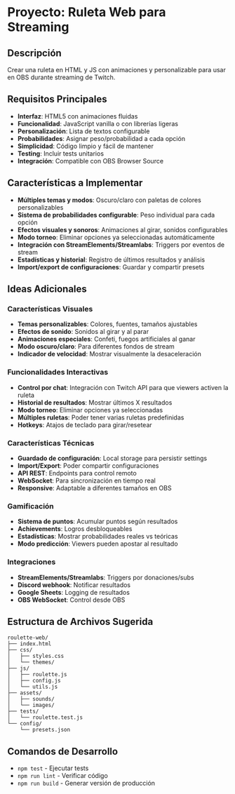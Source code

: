 # Proyecto: Ruleta Web para Streaming

## Descripción
Crear una ruleta en HTML y JS con animaciones y personalizable para usar en OBS durante streaming de Twitch.

## Requisitos Principales
- **Interfaz**: HTML5 con animaciones fluidas
- **Funcionalidad**: JavaScript vanilla o con librerías ligeras
- **Personalización**: Lista de textos configurable
- **Probabilidades**: Asignar peso/probabilidad a cada opción
- **Simplicidad**: Código limpio y fácil de mantener
- **Testing**: Incluir tests unitarios
- **Integración**: Compatible con OBS Browser Source

## Características a Implementar
- **Múltiples temas y modos**: Oscuro/claro con paletas de colores personalizables
- **Sistema de probabilidades configurable**: Peso individual para cada opción
- **Efectos visuales y sonoros**: Animaciones al girar, sonidos configurables
- **Modo torneo**: Eliminar opciones ya seleccionadas automáticamente
- **Integración con StreamElements/Streamlabs**: Triggers por eventos de stream
- **Estadísticas y historial**: Registro de últimos resultados y análisis
- **Import/export de configuraciones**: Guardar y compartir presets

## Ideas Adicionales

### Características Visuales
- **Temas personalizables**: Colores, fuentes, tamaños ajustables
- **Efectos de sonido**: Sonidos al girar y al parar
- **Animaciones especiales**: Confeti, fuegos artificiales al ganar
- **Modo oscuro/claro**: Para diferentes fondos de stream
- **Indicador de velocidad**: Mostrar visualmente la desaceleración

### Funcionalidades Interactivas
- **Control por chat**: Integración con Twitch API para que viewers activen la ruleta
- **Historial de resultados**: Mostrar últimos X resultados
- **Modo torneo**: Eliminar opciones ya seleccionadas
- **Múltiples ruletas**: Poder tener varias ruletas predefinidas
- **Hotkeys**: Atajos de teclado para girar/resetear

### Características Técnicas
- **Guardado de configuración**: Local storage para persistir settings
- **Import/Export**: Poder compartir configuraciones
- **API REST**: Endpoints para control remoto
- **WebSocket**: Para sincronización en tiempo real
- **Responsive**: Adaptable a diferentes tamaños en OBS

### Gamificación
- **Sistema de puntos**: Acumular puntos según resultados
- **Achievements**: Logros desbloqueables
- **Estadísticas**: Mostrar probabilidades reales vs teóricas
- **Modo predicción**: Viewers pueden apostar al resultado

### Integraciones
- **StreamElements/Streamlabs**: Triggers por donaciones/subs
- **Discord webhook**: Notificar resultados
- **Google Sheets**: Logging de resultados
- **OBS WebSocket**: Control desde OBS

## Estructura de Archivos Sugerida
```
roulette-web/
├── index.html
├── css/
│   ├── styles.css
│   └── themes/
├── js/
│   ├── roulette.js
│   ├── config.js
│   └── utils.js
├── assets/
│   ├── sounds/
│   └── images/
├── tests/
│   └── roulette.test.js
└── config/
    └── presets.json
```

## Comandos de Desarrollo
- `npm test` - Ejecutar tests
- `npm run lint` - Verificar código
- `npm run build` - Generar versión de producción
